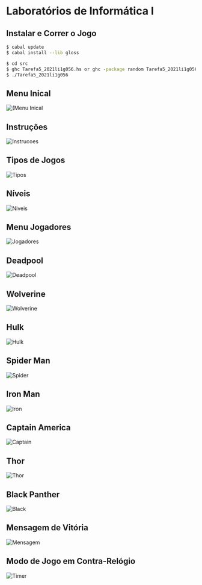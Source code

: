 # Laboratórios de Informática I

## Instalar e Correr o Jogo

```bash
$ cabal update
$ cabal install --lib gloss
```

```bash
$ cd src
$ ghc Tarefa5_2021li1g056.hs or ghc -package random Tarefa5_2021li1g056.hs
$ ./Tarefa5_2021li1g056
```

## Menu Inical
![(Menu Inical](https://github.com/RafaGomes1/LI1-2021/blob/main/images/MenuInicial.png?raw=true)

## Instruções
![Instrucoes](https://github.com/RafaGomes1/LI1-2021/blob/main/images/Instru%C3%A7%C3%B5es.png?raw=true)

## Tipos de Jogos
![Tipos](https://github.com/RafaGomes1/LI1-2021/blob/main/images/MenuVenom.png?raw=true)

## Níveis
![Niveis](https://github.com/RafaGomes1/LI1-2021/blob/main/images/N%C3%ADveis.png?raw=true)

## Menu Jogadores
![Jogadores](https://github.com/RafaGomes1/LI1-2021/blob/main/images/Her%C3%B3is.png?raw=true)

## Deadpool
![Deadpool](https://github.com/RafaGomes1/LI1-2021/blob/main/images/Deadpool.png?raw=true)

## Wolverine
![Wolverine](https://github.com/RafaGomes1/LI1-2021/blob/main/images/Wolverine.png?raw=true)

## Hulk
![Hulk](https://github.com/RafaGomes1/LI1-2021/blob/main/images/Hulk.png?raw=true)

## Spider Man
![Spider](https://github.com/RafaGomes1/LI1-2021/blob/main/images/Spider.png?raw=true)

## Iron Man
![Iron](https://github.com/RafaGomes1/LI1-2021/blob/main/images/IronMan.png?raw=true)

## Captain America
![Captain ](https://github.com/RafaGomes1/LI1-2021/blob/main/images/America.png?raw=true)

## Thor
![Thor](https://github.com/RafaGomes1/LI1-2021/blob/main/images/Thor.png?raw=true)

## Black Panther
![Black](https://github.com/RafaGomes1/LI1-2021/blob/main/images/Black.png?raw=true)

## Mensagem de Vitória
![Mensagem](https://github.com/RafaGomes1/LI1-2021/blob/main/images/EndGame.png?raw=true)

## Modo de Jogo em Contra-Relógio
![Timer](https://github.com/RafaGomes1/LI1-2021/blob/main/images/Timer2.png?raw=true)
